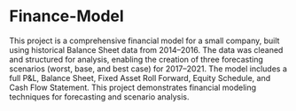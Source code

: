 # Finance-Model

 This project is a comprehensive financial model for a small company, built using historical Balance Sheet data from 2014–2016. The data was cleaned and structured for analysis, enabling the creation of three forecasting scenarios (worst, base, and best case) for 2017–2021. The model includes a full P&L, Balance Sheet, Fixed Asset Roll Forward, Equity Schedule, and Cash Flow Statement. This project demonstrates financial modeling techniques for forecasting and scenario analysis.
